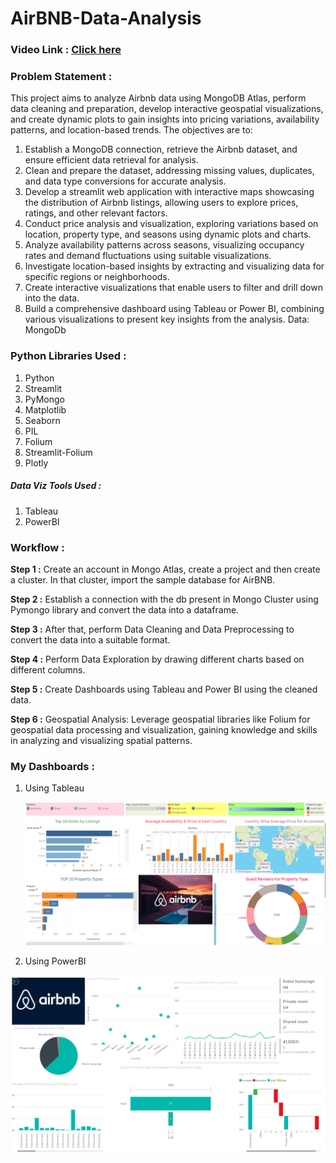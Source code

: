 # AirBNB-Data-Analysis

### Video Link : [Click here](https://www.linkedin.com/feed/update/urn:li:activity:7147178272580116480/)

### Problem Statement :

This project aims to analyze Airbnb data using MongoDB Atlas, perform data cleaning
and preparation, develop interactive geospatial visualizations, and create dynamic
plots to gain insights into pricing variations, availability patterns, and location-based
trends. The objectives are to:

1. Establish a MongoDB connection, retrieve the Airbnb dataset, and ensure
   efficient data retrieval for analysis.
2. Clean and prepare the dataset, addressing missing values, duplicates, and
   data type conversions for accurate analysis.
3. Develop a streamlit web application with interactive maps showcasing the
   distribution of Airbnb listings, allowing users to explore prices, ratings, and
   other relevant factors.
4. Conduct price analysis and visualization, exploring variations based on
   location, property type, and seasons using dynamic plots and charts.
5. Analyze availability patterns across seasons, visualizing occupancy rates and
   demand fluctuations using suitable visualizations.
6. Investigate location-based insights by extracting and visualizing data for
   specific regions or neighborhoods.
7. Create interactive visualizations that enable users to filter and drill down into
   the data.
8. Build a comprehensive dashboard using Tableau or Power BI, combining
   various visualizations to present key insights from the analysis.
   Data: MongoDb

### Python Libraries Used :

1. Python
2. Streamlit
3. PyMongo
4. Matplotlib
5. Seaborn
6. PIL
7. Folium
8. Streamlit-Folium
9. Plotly

##### Data Viz Tools Used :

1. Tableau
2. PowerBI

### Workflow :

**Step 1 :** Create an account in Mongo Atlas, create a project and then create a cluster. In that cluster, import the sample database for AirBNB.

**Step 2 :** Establish a connection with the db present in Mongo Cluster using Pymongo library and convert the data into a dataframe.

**Step 3 :** After that, perform Data Cleaning and Data Preprocessing to convert the data into a suitable format.

**Step 4 :** Perform Data Exploration by drawing different charts based on different columns.

**Step 5 :** Create Dashboards using Tableau and Power BI using the cleaned data.

**Step 6 :** Geospatial Analysis: Leverage geospatial libraries like Folium for geospatial data processing and visualization, gaining knowledge and skills in
analyzing and visualizing spatial patterns.

### My Dashboards :

1. Using Tableau

   ![1704010105752](image/README/1704010105752.png)
2. Using PowerBI

![1704008629138](image/README/1704008629138.png)
